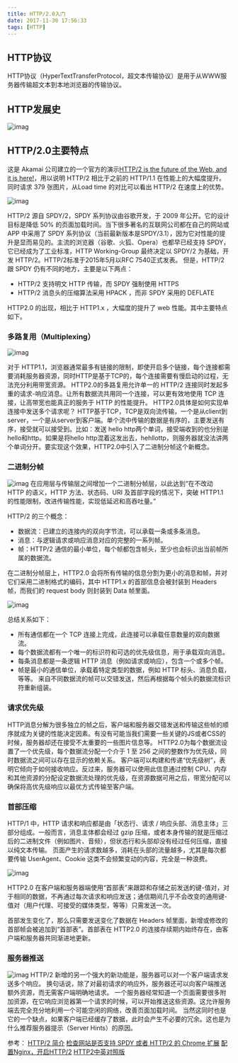 ```yaml
---
title: HTTP/2.0入门
date: 2017-11-30 17:56:33
tags: [HTTP]
---
```

## HTTP协议

HTTP协议（HyperTextTransferProtocol，超文本传输协议）是用于从WWW服务器传输超文本到本地浏览器的传输协议。

<!-- more -->

## HTTP发展史

![imag](http://pic-blog.bfvyun.com/http2.0/http21.jpg)

## HTTP/2.0主要特点

这是 Akamai 公司建立的一个官方的演示[HTTP/2 is the future of the Web, and it is here!](https://http2.akamai.com/demo)，用以说明 HTTP/2 相比于之前的 HTTP/1.1 在性能上的大幅度提升。 同时请求 379 张图片，从Load time 的对比可以看出 HTTP/2 在速度上的优势。

![imag](http://pic-blog.bfvyun.com/http2.0/http22.jpg)

HTTP/2 源自 SPDY/2，SPDY 系列协议由谷歌开发，于 2009 年公开。它的设计目标是降低 50% 的页面加载时间。当下很多著名的互联网公司都在自己的网站或 APP 中采用了 SPDY 系列协议（当前最新版本是SPDY/3.1），因为它对性能的提升是显而易见的。主流的浏览器（谷歌、火狐、Opera）也都早已经支持 SPDY，它已经成为了工业标准，HTTP Working-Group 最终决定以 SPDY/2 为基础，开发 HTTP/2。HTTP/2标准于2015年5月以RFC 7540正式发表。
但是，HTTP/2 跟 SPDY 仍有不同的地方，主要是以下两点：
* HTTP/2 支持明文 HTTP 传输，而 SPDY 强制使用 HTTPS
* HTTP/2 消息头的压缩算法采用 HPACK ，而非 SPDY 采用的 DEFLATE

HTTP2.0 的出现，相比于 HTTP1.x ，大幅度的提升了 web 性能。其中主要特点如下。

### 多路复用（Multiplexing）

![imag](http://pic-blog.bfvyun.com/http2.0/http23.jpg)

对于 HTTP1.1，浏览器通常最多有链接的限制，即使开启多个链接，每个连接都需要消耗服务器资源，同时HTTP是基于TCP的，每个连接需要有慢启动的过程，无法充分利用带宽资源。
HTTP2.0的多路复用允许单一的 HTTP/2 连接同时发起多重的请求-响应消息。让所有数据流共用同一个连接，可以更有效地使用 TCP 连接，让高带宽也能真正的服务于 HTTP 的性能提升。
HTTP2.0具体是如何实现单连接中发送多个请求呢？
HTTP基于TCP，TCP是双向流传输，一个是从client到server，一个是从server到客户端。单个流中传输的数据是有序的，主要发送有序，接受就可以接受到。比如：发送 hello http两个单词，接受端收到的也分别是hello和http。如果是将hello http混着这发出去，hehllottp，则服务器就没法讲两个单词分开。要实现这个效果，HTTP2.0中引入了二进制分帧这个新概念。

### 二进制分帧

![imag](http://pic-blog.bfvyun.com/http2.0/http24.jpg)
在应用层与传输层之间增加一个二进制分帧层，以此达到“在不改动 HTTP 的语义，HTTP 方法、状态码、URI 及首部字段的情况下，突破 HTTP1.1 的性能限制，改进传输性能，实现低延迟和高吞吐量。”

HTTP/2 的三个概念：
* 数据流：已建立的连接内的双向字节流，可以承载一条或多条消息。
* 消息：与逻辑请求或响应消息对应的完整的一系列帧。
* 帧：HTTP/2 通信的最小单位，每个帧都包含帧头，至少也会标识出当前帧所属的数据流。

在二进制分帧层上，HTTP2.0 会将所有传输的信息分割为更小的消息和帧，并对它们采用二进制格式的编码，其中 HTTP1.x 的首部信息会被封装到 Headers 帧，而我们的 request body 则封装到 Data 帧里面。

![imag](http://pic-blog.bfvyun.com/http2.0/http25.jpg)

总结关系如下：
* 所有通信都在一个 TCP 连接上完成，此连接可以承载任意数量的双向数据流。
* 每个数据流都有一个唯一的标识符和可选的优先级信息，用于承载双向消息。
* 每条消息都是一条逻辑 HTTP 消息（例如请求或响应），包含一个或多个帧。
* 帧是最小的通信单位，承载着特定类型的数据，例如 HTTP 标头、消息负载，等等。 来自不同数据流的帧可以交错发送，然后再根据每个帧头的数据流标识符重新组装。

### 请求优先级

HTTP消息分解为很多独立的帧之后，客户端和服务器交错发送和传输这些帧的顺序就成为关键的性能决定因素。有没有可能当我们需要一些关键的JS或者CSS的时候，服务器却还在接受不太重要的一些图片信息等。
HTTP2.0为每个数据流设置了一个优先级，每个数据流分配一个介于 1 至 256 之间的整数作为优先级，同时数据流之间可以存在显示的依赖关系。
客户端可以构建和传递“优先级树”，表明它倾向于如何接收响应。反过来，服务器可以使用此信息通过控制 CPU、内存和其他资源的分配设定数据流处理的优先级，在资源数据可用之后，带宽分配可以确保将高优先级响应以最优方式传输至客户端。

### 首部压缩

HTTP/1 中，HTTP 请求和响应都是由「状态行、请求 / 响应头部、消息主体」三部分组成。一般而言，消息主体都会经过 gzip 压缩，或者本身传输的就是压缩过后的二进制文件（例如图片、音频），但状态行和头部却没有经过任何压缩，直接以纯文本传输。
页面产生的请求数越多，消耗在头部的流量越多，尤其是每次都要传输 UserAgent、Cookie 这类不会频繁变动的内容，完全是一种浪费。

![imag](http://pic-blog.bfvyun.com/http2.0/http26.jpg)

HTTP2.0 在客户端和服务器端使用“首部表”来跟踪和存储之前发送的键-值对，对于相同的数据，不再通过每次请求和响应发送；通信期间几乎不会改变的通用键-值对（用户代理、可接受的媒体类型，等等）只需发送一次。

首部发生变化了，那么只需要发送变化了数据在 Headers 帧里面，新增或修改的首部帧会被追加到“首部表”。首部表在 HTTP2.0 的连接存续期内始终存在，由客户端和服务器共同渐进地更新。

### 服务器推送

![imag](http://pic-blog.bfvyun.com/http2.0/http27.jpg)
HTTP/2 新增的另一个强大的新功能是，服务器可以对一个客户端请求发送多个响应。 换句话说，除了对最初请求的响应外，服务器还可以向客户端推送额外资源，而无需客户端明确地请求。
一个服务器经常知道一个页面需要很多附加资源，在它响应浏览器第一个请求的时候，可以开始推送这些资源。这允许服务端去完全充分地利用一个可能空闲的网络，改善页面加载时间。
当然这同时也是它的一个缺点，如果客户端已经缓存了数据，此时会产生不必要的冗余。这也是为什么推荐服务器提示（Server Hints）的原因。

参考：
[HTTP/2 简介](https://developers.google.com/web/fundamentals/performance/http2/?hl=zh-cn)
[检查网站是否支持 SPDY 或者 HTTP/2 的 Chrome 扩展](https://chrome.google.com/webstore/detail/http2-and-spdy-indicator/mpbpobfflnpcgagjijhmgnchggcjblin?hl=zh-CN)
[配置Nginx，开启HTTP/2](https://iyaozhen.com/nginx-http2-conf.html)
[HTTP2中英对照版](https://github.com/fex-team/http2-spec/blob/master/HTTP2%E4%B8%AD%E8%8B%B1%E5%AF%B9%E7%85%A7%E7%89%88(06-29).md)
